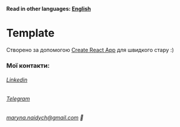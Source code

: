 **Read in other languages: [English](README.en.md)**

# Template
Створено за допомогою
[Create React App](https://github.com/facebook/create-react-app) для швидкого стару :)
### Мої контакти:
###### [Linkedin](https://www.linkedin.com/in/maryna-naidych-485197247/) 
###### [Telegram](https://t.me/MNISHAPPY) 
######  maryna.naidych@gmail.com :email:
